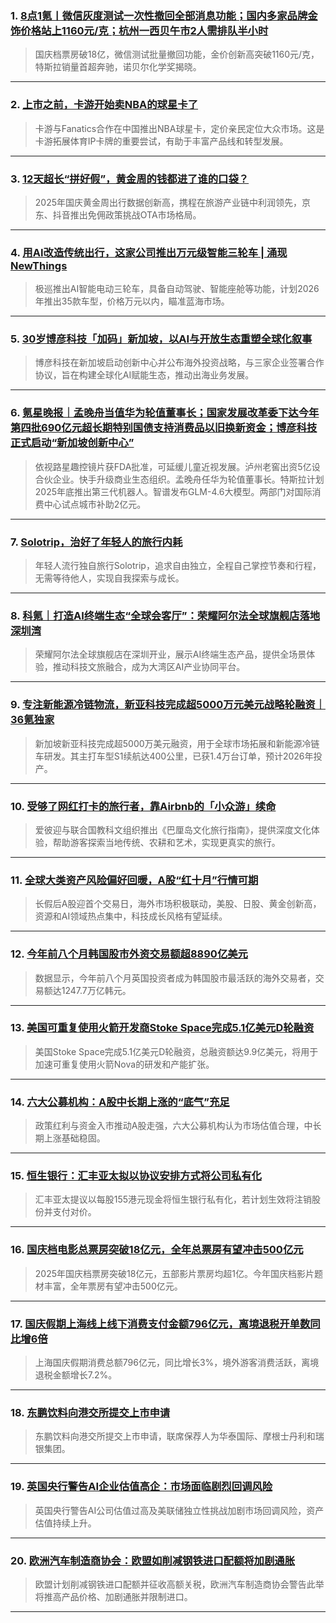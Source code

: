 ### 1. [8点1氪丨微信灰度测试一次性撤回全部消息功能；国内多家品牌金饰价格站上1160元/克；杭州一西贝午市2人需排队半小时](https://36kr.com/p/3501193220070531?f=rss)

> 国庆档票房破18亿，微信测试批量撤回功能，金价创新高突破1160元/克，特斯拉销量首超奔驰，诺贝尔化学奖揭晓。

---


### 2. [上市之前，卡游开始卖NBA的球星卡了](https://36kr.com/p/3494528768334724?f=rss)

> 卡游与Fanatics合作在中国推出NBA球星卡，定价亲民定位大众市场。这是卡游拓展体育IP卡牌的重要尝试，有助于丰富产品线和转型发展。

---


### 3. [12天超长“拼好假”，黄金周的钱都进了谁的口袋？](https://36kr.com/p/3490215871699844?f=rss)

> 2025年国庆黄金周出行数据创新高，携程在旅游产业链中利润领先，京东、抖音推出免佣政策挑战OTA市场格局。

---


### 4. [用AI改造传统出行，这家公司推出万元级智能三轮车 | 涌现NewThings](https://36kr.com/p/3489786463214721?f=rss)

> 极巡推出AI智能电动三轮车，具备自动驾驶、智能座舱等功能，计划2026年推出35款车型，价格万元以内，瞄准蓝海市场。

---


### 5. [30岁博彦科技「加码」新加坡，以AI与开放生态重塑全球化叙事](https://36kr.com/p/3488831057828745?f=rss)

> 博彦科技在新加坡启动创新中心并公布海外投资战略，与三家企业签署合作协议，旨在构建全球化AI赋能生态，推动出海业务发展。

---


### 6. [氪星晚报｜孟晚舟当值华为轮值董事长；国家发展改革委下达今年第四批690亿元超长期特别国债支持消费品以旧换新资金；博彦科技正式启动“新加坡创新中心”](https://36kr.com/p/3488620193225857?f=rss)

> 依视路星趣控镜片获FDA批准，可延缓儿童近视发展。泸州老窖出资5亿设合伙企业。快手升级商业生态组织。孟晚舟任华为轮值董事长。特斯拉计划2025年底推出第三代机器人。智谱发布GLM-4.6大模型。两部门对国际消费中心试点城市补助2亿元。

---


### 7. [Solotrip，治好了年轻人的旅行内耗](https://36kr.com/p/3488830959131529?f=rss)

> 年轻人流行独自旅行Solotrip，追求自由独立，全程自己掌控节奏和行程，无需等待他人，实现自我探索与成长。

---


### 8. [科氪｜打造AI终端生态“全球会客厅”：荣耀阿尔法全球旗舰店落地深圳湾](https://36kr.com/p/3488807168646280?f=rss)

> 荣耀阿尔法全球旗舰店在深圳开业，展示AI终端生态产品，提供全场景体验，推动科技文旅融合，成为大湾区AI产业协同平台。

---


### 9. [专注新能源冷链物流，新亚科技完成超5000万元美元战略轮融资｜36氪独家](https://36kr.com/p/3483188270341001?f=rss)

> 新加坡新亚科技完成超5000万美元融资，用于全球市场拓展和新能源冷链车研发。其主打车型S1续航达400公里，已获1.4万台订单，预计2026年投产。

---


### 10. [受够了网红打卡的旅行者，靠Airbnb的「小众游」续命](https://36kr.com/p/3487570871049346?f=rss)

> 爱彼迎与联合国教科文组织推出《巴厘岛文化旅行指南》，提供深度文化体验，帮助游客探索当地传统、农耕和艺术，实现更真实的旅行。

---


### 11. [全球大类资产风险偏好回暖，A股“红十月”行情可期](https://36kr.com/newsflashes/3501185324243844?f=rss)

> 长假后A股迎首个交易日，海外市场积极联动，美股、日股、黄金创新高，资源和AI领域热点集中，科技成长风格有望延续。

---


### 12. [今年前八个月韩国股市外资交易额超8890亿美元](https://36kr.com/newsflashes/3501182358412425?f=rss)

> 数据显示，今年前八个月英国投资者成为韩国股市最活跃的海外交易者，交易额达1247.7万亿韩元。

---


### 13. [美国可重复使用火箭开发商Stoke Space完成5.1亿美元D轮融资](https://36kr.com/newsflashes/3501179760106371?f=rss)

> 美国Stoke Space完成5.1亿美元D轮融资，总融资额达9.9亿美元，将用于加速可重复使用火箭Nova的研发和产能扩张。

---


### 14. [六大公募机构：A股中长期上涨的“底气”充足](https://36kr.com/newsflashes/3501178815994758?f=rss)

> 政策红利与资金入市推动A股走强，六大公募机构认为市场估值合理，中长期上涨基础稳固。

---


### 15. [恒生银行：汇丰亚太拟以协议安排方式将公司私有化](https://36kr.com/newsflashes/3501198347328388?f=rss)

> 汇丰亚太提议以每股155港元现金将恒生银行私有化，若计划生效将注销股份并支付对价。

---


### 16. [国庆档电影总票房突破18亿元，全年总票房有望冲击500亿元](https://36kr.com/newsflashes/3501177997597824?f=rss)

> 2025年国庆档票房突破18亿元，五部影片票房均超1亿。今年国庆档影片题材丰富，全年票房有望冲击500亿元。

---


### 17. [国庆假期上海线上线下消费支付金额796亿元，离境退税开单数同比增6倍](https://36kr.com/newsflashes/3501177534110851?f=rss)

> 上海国庆假期消费总额796亿元，同比增长3%，境外游客消费活跃，离境退税金额增长7.2%。

---


### 18. [东鹏饮料向港交所提交上市申请](https://36kr.com/newsflashes/3501194786462854?f=rss)

> 东鹏饮料向港交所提交上市申请，联席保荐人为华泰国际、摩根士丹利和瑞银集团。

---


### 19. [英国央行警告AI企业估值高企：市场面临剧烈回调风险](https://36kr.com/newsflashes/3501176342748034?f=rss)

> 英国央行警告AI公司估值过高及美联储独立性挑战加剧市场回调风险，资产估值持续上升。

---


### 20. [欧洲汽车制造商协会：欧盟如削减钢铁进口配额将加剧通胀](https://36kr.com/newsflashes/3501174410730628?f=rss)

> 欧盟计划削减钢铁进口配额并征收高额关税，欧洲汽车制造商协会警告此举将推高产品价格、加剧通胀并限制进口。

---


